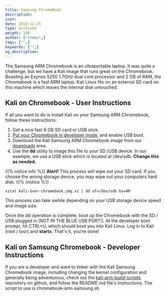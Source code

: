 ```yaml
---
title: Samsung ChromeBook
description:
icon:
date: 2019-11-25
type: archived
weight: 100
author: ["steev",]
tags: ["",]
keywords: ["",]
og_description:
---
```


The Samsung ARM Chromebook is an ultraportable laptop. It was quite a challenge, but we have a Kali image that runs great on the Chromebook. Boasting an Exynos 5250 1.7GHz dual core processor and 2 GB of RAM, the Chromebook is a fast ARM laptop. Kali Linux fits on an external SD card on this machine which leaves the internal disk untouched.

## Kali on Chromebook - User Instructions

If all you want to do is install Kali on your Samsung ARM Chromebook, follow these instructions:

1. Get a nice fast 8 GB SD card or USB stick.
2. [Put your Chromebook in developer mode](http://www.chromium.org/chromium-os/developer-information-for-chrome-os-devices/samsung-arm-chromebook#TOC-Developer-Mode), and enable USB boot.
3. Download the Kali Samsung ARM Chromebook image from our [downloads](https://www.offensive-security.com/kali-linux-arm-images/) area.
4. Use the **dd** utility to image this file to your SD /USB device. In our example, we use a USB stick which is located at /dev/sdb. **Change this as needed.**

{{% notice info %}}
**Alert!** This process will wipe out your SD card. If you choose the wrong storage device, you may wipe out your computers hard disk.
{{% /notice %}}

```
xzcat kali-$ver-chromebook.img.xz | dd of=/dev/sdb bs=4M
```

This process can take awhile depending on your USB storage device speed and image size.

Once the dd operation is complete, boot up the Chromebook with the SD / USB plugged in (NOT IN THE BLUE USB PORT!). At the developer boot prompt, hit CTRL+U, which should boot you into Kali Linux. Log in to Kali (root / toor) and **startx**. That's it, you're done!

## Kali on Samsung Chromebook - Developer Instructions

If you are a developer and want to tinker with the Kali Samsung Chromebook image, including changing the kernel configuration and generally being adventurous, check out the [kali-arm-build-scripts](https://gitlab.com/kalilinux/build-scripts/kali-arm) repository on github, and follow the README.md file's instructions. The script to use is chromebook-arm-samsung.sh
